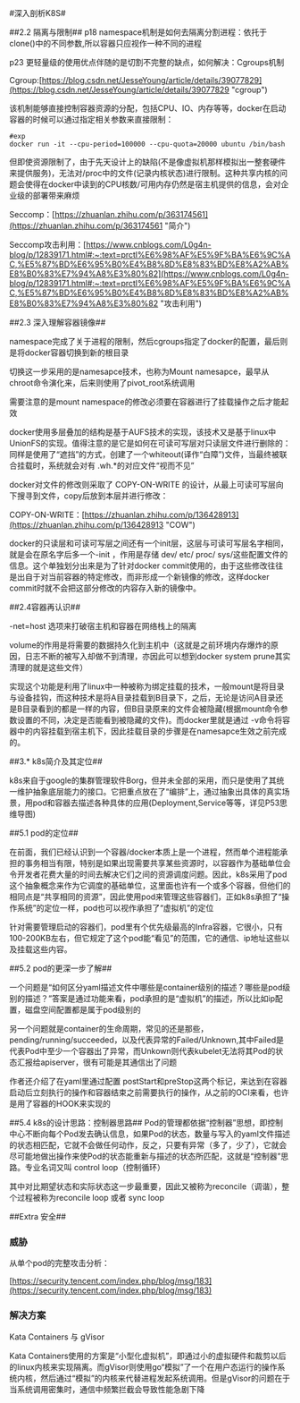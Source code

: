 #深入剖析K8S#

##2.2 隔离与限制##
p18 namespace机制是如何去隔离分割进程：依托于clone()中的不同参数,所以容器只应视作一种不同的进程

p23 更轻量级的使用优点伴随的是切割不完整的缺点，如何解决：Cgroups机制

Cgroup:[https://blog.csdn.net/JesseYoung/article/details/39077829](https://blog.csdn.net/JesseYoung/article/details/39077829 "cgroup")

该机制能够直接控制容器资源的分配，包括CPU、IO、内存等等，docker在启动容器的时候可以通过指定相关参数来直接限制：

    #exp
    docker run -it --cpu-period=100000 --cpu-quota=20000 ubuntu /bin/bash
    
但即使资源限制了，由于先天设计上的缺陷(不是像虚拟机那样模拟出一整套硬件来提供服务)，无法对/proc中的文件(记录内核状态)进行限制。这种共享内核的问题会使得在docker中读到的CPU核数/可用内存仍然是宿主机提供的信息，会对企业级的部署带来麻烦

Seccomp：[https://zhuanlan.zhihu.com/p/363174561](https://zhuanlan.zhihu.com/p/363174561 "简介")

Seccomp攻击利用：[https://www.cnblogs.com/L0g4n-blog/p/12839171.html#:~:text=prctl%E6%98%AF%E5%9F%BA%E6%9C%AC,%E5%87%BD%E6%95%B0%E4%B8%8D%E8%83%BD%E8%A2%AB%E8%B0%83%E7%94%A8%E3%80%82](https://www.cnblogs.com/L0g4n-blog/p/12839171.html#:~:text=prctl%E6%98%AF%E5%9F%BA%E6%9C%AC,%E5%87%BD%E6%95%B0%E4%B8%8D%E8%83%BD%E8%A2%AB%E8%B0%83%E7%94%A8%E3%80%82 "攻击利用")

##2.3 深入理解容器镜像##

namespace完成了关于进程的限制，然后cgroups指定了docker的配置，最后则是将docker容器切换到新的根目录

切换这一步采用的是namesapce技术，也称为Mount namesapce，最早从chroot命令演化来，后来则使用了pivot_root系统调用

需要注意的是mount namespace的修改必须要在容器进行了挂载操作之后才能起效

docker使用多层叠加的结构是基于AUFS技术的实现，该技术又是基于linux中UnionFS的实现。值得注意的是它是如何在可读可写层对只读层文件进行删除的：同样是使用了“遮挡”的方式，创建了一个whiteout(译作“白障”)文件，当最终被联合挂载时，系统就会对有 .wh.*的对应文件“视而不见”

docker对文件的修改则采取了 COPY-ON-WRITE 的设计，从最上可读可写层向下搜寻到文件，copy后放到本层并进行修改：

COPY-ON-WRITE：[https://zhuanlan.zhihu.com/p/136428913](https://zhuanlan.zhihu.com/p/136428913 "COW")

docker的只读层和可读可写层之间还有一个init层，这层与可读可写层名字相同，就是会在原名字后多一个-init
，作用是存储 dev/ etc/ proc/ sys/这些配置文件的信息。这个单独划分出来是为了针对docker commit使用的，由于这些修改往往是出自于对当前容器的特定修改，而非形成一个新镜像的修改，这样docker commit时就不会把这部分修改的内容存入新的镜像中。

##2.4容器再认识##

-net=host 选项来打破宿主机和容器在网络栈上的隔离

volume的作用是将需要的数据持久化到主机中（这就是之前环境内存爆炸的原因，日志不断的被写入却做不到清理，亦因此可以想到docker system prune其实清理的就是这些文件）

实现这个功能是利用了linux中一种被称为绑定挂载的技术，一般mount是将目录与设备挂钩，而这种技术是将A目录挂载到B目录下，之后，无论是访问A目录还是B目录看到的都是一样的内容，但B目录原来的文件会被隐藏(根据mount命令参数设置的不同，决定是否能看到被隐藏的文件)。而docker里就是通过 -v命令将容器中的内容挂载到宿主机下，因此挂载目录的步骤是在namesapce生效之前完成的。

##3.* k8s简介及其定位##

k8s来自于google的集群管理软件Borg，但并未全部的采用，而只是使用了其统一维护抽象底层能力的接口。它把重点放在了“编排”上，通过抽象出具体的真实场景，用pod和容器去描述各种具体的应用(Deployment,Service等等，详见P53思维导图)

##5.1 pod的定位##

在前面，我们已经认识到一个容器/docker本质上是一个进程，然而单个进程能承担的事务相当有限，特别是如果出现需要共享某些资源时，以容器作为基础单位会令开发者花费大量的时间去解决它们之间的资源调度问题。因此，k8s采用了pod这个抽象概念来作为它调度的基础单位，这里面也许有一个或多个容器，但他们的相同点是“共享相同的资源”，因此使用pod来管理这些容器们，正如k8s承担了“操作系统”的定位一样，pod也可以视作承担了“虚拟机”的定位

针对需要管理启动的容器们，pod里有个优先级最高的Infra容器，它很小，只有100-200KB左右，但它规定了这个pod能“看见”的范围，它的通信、ip地址这些以及挂载这些内容。

##5.2 pod的更深一步了解##

一个问题是“如何区分yaml描述文件中哪些是container级别的描述？哪些是pod级别的描述？”答案是通过功能来看，pod承担的是“虚拟机”的描述，所以比如ip配置，磁盘空间配置都是属于pod级别的

另一个问题就是container的生命周期，常见的还是那些，pending/running/succeeded，以及代表异常的Failed/Unknown,其中Failed是代表Pod中至少一个容器出了异常，而Unkown则代表kubelet无法将其Pod的状态汇报给apiserver，很有可能是其通信出了问题

作者还介绍了在yaml里通过配置 postStart和preStop这两个标记，来达到在容器启动后立刻执行的操作和容器结束之前需要执行的操作，从之前的OCI来看，也许是用了容器的HOOK来实现的

##5.4 k8s的设计思路：控制器思路##
Pod的管理都依据“控制器”思想，即控制中心不断向每个Pod发去确认信息，如果Pod的状态，数量与写入的yaml文件描述的状态相匹配，它就不会做任何动作，反之，只要有异常（多了，少了），它就会尽可能地做出操作来使Pod的状态能重新与描述的状态所匹配，这就是“控制器”思路。专业名词又叫 control loop（控制循环）

其中对比期望状态和实际状态这一步最重要，因此又被称为reconcile（调谐），整个过程被称为reconcile loop 或者 sync loop

##Extra 安全##

### 威胁 ###
从单个pod的完整攻击分析：

[https://security.tencent.com/index.php/blog/msg/183](https://security.tencent.com/index.php/blog/msg/183)

### 解决方案 ###
Kata Containers 与 gVisor

Kata Containers使用的方案是“小型化虚拟机”，即通过小的虚拟硬件和裁剪以后的linux内核来实现隔离。而gVisor则使用go“模拟”了一个在用户态运行的操作系统内核，然后通过“模拟”的内核来代替进程发起系统调用。但是gVisor的问题在于当系统调用密集时，通信中频繁拦截会导致性能急剧下降